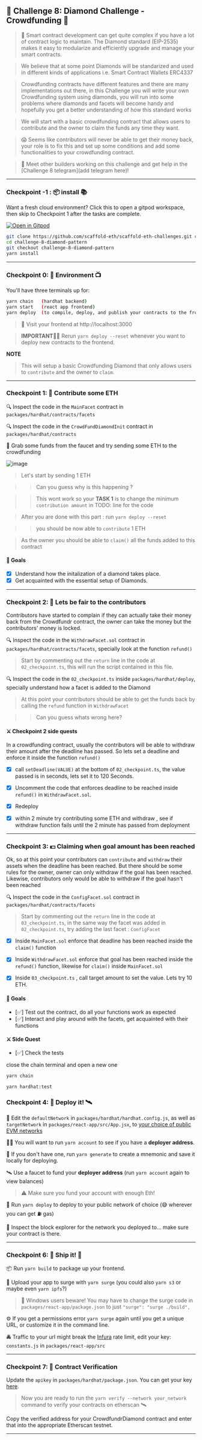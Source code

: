 ## 🚩 Challenge 8: Diamond Challenge - Crowdfunding 💎

> 🎰 Smart contract development can get quite complex if you have a lot of contract logic to maintain. The Diamond standard (EIP-2535) makes it easy to modularize and efficiently upgrade and manage your smart contracts.

> We believe that at some point Diamonds will be standarized and used in different kinds of applications i.e. Smart Contract Wallets ERC4337

> Crowdfunding contracts have different features and there are many implementations out there, in this Challenge you will write your own Crowdfunding system using diamonds, you will run into some problems where diamonds and facets will become handy and hopefully you get a better understanding of how this standard works

> We will start with a basic crowdfunding contract that allows users to contribute and the owner to claim the funds any time they want.

> 😱 Seems like contributors will never be able to get their money back, your role is to fix this and set up some conditions and add some functionalities to your crowdfunding contract.

> 💬 Meet other builders working on this challenge and get help in the [Challenge 8 telegram](add telegram here)!

---

### Checkpoint -1 : 📦 install 📚

Want a fresh cloud environment? Click this to open a gitpod workspace, then skip to Checkpoint 1 after the tasks are complete.

[![Open in Gitpod](https://gitpod.io/button/open-in-gitpod.svg)](https://gitpod.io/#https://github.com/scaffold-eth/scaffold-eth-challenges/tree/challenge-8-diamond-pattern)

```bash
git clone https://github.com/scaffold-eth/scaffold-eth-challenges.git challenge-8-diamond-pattern
cd challenge-8-diamond-pattern
git checkout challenge-8-diamond-pattern
yarn install
```

---

### Checkpoint 0: 🔭 Environment 📺

You'll have three terminals up for:

```bash
yarn chain   (hardhat backend)
yarn start   (react app frontend)
yarn deploy  (to compile, deploy, and publish your contracts to the frontend)
```

> 👀 Visit your frontend at http://localhost:3000

> **IMPORTANT**👩‍💻 Rerun `yarn deploy --reset` whenever you want to deploy new contracts to the frontend.

**NOTE**

> This will setup a basic Crowdfunding Diamond that only allows users to `contribute` and the owner to `claim`.

---

### Checkpoint 1: 💸 Contribute some ETH

🔍 Inspect the code in the `MainFacet` contract in `packages/hardhat/contracts/facets`

🔍 Inspect the code in the `CrowdFundDiamondInit` contract in `packages/hardhat/contracts`

💸 Grab some funds from the faucet and try sending some ETH to the crowdfunding

![image](https://user-images.githubusercontent.com/12072395/168866845-bfc07d54-4722-44a8-ae07-544e001ceeaa.png)

> Let's start by sending 1 ETH

> > Can you guess why is this happening ?

> > This wont work so your **TASK 1** is to change the minimum `contribution amount` in TODO: line for the code

> After you are done with this part : run `yarn deploy --reset`

> > you should be now able to `contribute` 1 ETH

> As the owner you should be able to `claim()` all the funds added to this contract

#### 🥅 Goals

- [x] Understand how the initalization of a diamond takes place.
- [x] Get acquainted with the essential setup of Diamonds.

---

### Checkpoint 2: 🙏 Lets be fair to the contributors

Contributors have started to complain if they can actually take their money back from the Crowdfundr contract, the owner can take the money but the contributors' money is locked.

🔍 Inspect the code in the `WithdrawFacet.sol` contract in `packages/hardhat/contracts/facets`, specially look at the function `refund()`

> Start by commenting out the `return` line in the code at `02_checkpoint.ts`, this will run the script contained in this file.

🔍 Inspect the code in the `02_checkpoint.ts` inside `packages/hardhat/deploy`, specially understand how a facet is added to the Diamond

> At this point your contributors should be able to get the funds back by calling the `refund` function in `WithdrawFacet`

> > Can you guess whats wrong here?

#### ⚔️ Checkpoint 2 side quests

In a crowdfunding contract, usually the contributors will be able to withdraw their amount after the deadline has passed. So lets set a deadline and enforce it inside the function `refund()`

- [x] call `setDeadline(VALUE)` at the bottom of `02_checkpoint.ts`, the value passed is in seconds, lets set it to 120 Seconds.

- [x] Uncomment the code that enforces deadline to be reached inside `refund()` in `WithdrawFacet.sol`.

- [x] Redeploy

- [x] within 2 minute try contributing some ETH and withdraw , see if withdraw function fails until the 2 minute has passed from deployment

---

### Checkpoint 3: 💵 Claiming when goal amount has been reached

Ok, so at this point your contributors can `contribute` and `withdraw` their assets when the deadline has been reached. But there should be some rules for the owner, owner can only withdraw if the goal has been reached. Likewise, contributors only would be able to withdraw if the goal hasn't been reached

🔍 Inspect the code in the `ConfigFacet.sol` contract in `packages/hardhat/contracts/facets`

> Start by commenting out the `return` line in the code at `03_checkpoint.ts`, in the same way the facet was added in `02_checkpoint.ts`, try adding the last facet : `ConfigFacet`

- [x] Inside `MainFacet.sol` enforce that deadline has been reached inside the `claim()` function

- [x] Inside `WithdrawFacet.sol` enforce that goal has been reached inside the `refund()` function, likewise for `claim()` inside `MainFacet.sol`

- [x] Inside `03_checkpoint.ts` , call target amount to set the value. Lets try 10 ETH.

#### 🥅 Goals

- [✅] Test out the contract, do all your functions work as expected
- [✅] Interact and play around with the facets, get acquainted with their functions

#### ⚔️ Side Quest

- [✅] Check the tests

close the chain terminal and open a new one

```bash
yarn chain
```

```bash
yarn hardhat:test
```

### Checkpoint 4: 💾 Deploy it! 🛰

📡 Edit the `defaultNetwork` in `packages/hardhat/hardhat.config.js`, as well as `targetNetwork` in `packages/react-app/src/App.jsx`, to [your choice of public EVM networks](https://ethereum.org/en/developers/docs/networks/)

👩‍🚀 You will want to run `yarn account` to see if you have a **deployer address**.

🔐 If you don't have one, run `yarn generate` to create a mnemonic and save it locally for deploying.

🛰 Use a faucet to fund your **deployer address** (run `yarn account` again to view balances)

> ⚠️ Make sure you fund your account with enough Eth! 

🚀 Run `yarn deploy` to deploy to your public network of choice (😅 wherever you can get ⛽️ gas)

🔬 Inspect the block explorer for the network you deployed to... make sure your contract is there.

---

### Checkpoint 6: 🚢 Ship it! 🚁

📦 Run `yarn build` to package up your frontend.

💽 Upload your app to surge with `yarn surge` (you could also `yarn s3` or maybe even `yarn ipfs`?)

> 😬 Windows users beware! You may have to change the surge code in `packages/react-app/package.json` to just `"surge": "surge ./build",`

⚙ If you get a permissions error `yarn surge` again until you get a unique URL, or customize it in the command line.

🚔 Traffic to your url might break the [Infura](https://infura.io/) rate limit, edit your key: `constants.js` in `packages/react-app/src`

---

### Checkpoint 7: 📜 Contract Verification

Update the `apikey` in `packages/hardhat/package.json`. You can get your key [here](https://etherscan.io/myapikey).

> Now you are ready to run the `yarn verify --network your_network` command to verify your contracts on etherscan 🛰

Copy the verified address for your CrowdfundrDiamond contract and enter that into the appropriate Etherscan testnet.

---
